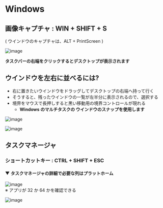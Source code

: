 # Windows
## 画像キャプチャ : WIN + SHIFT + S
( ウインドウのキャプチャは、ALT + PrintScreen )

![image](https://user-images.githubusercontent.com/1501327/143732733-643d7e3c-cf3b-458a-b32c-286e9b2305a0.png)

**タスクバーの右端をクリックするとデスクトップが表示されます**

## ウインドウを左右に並べるには?
- 右に置きたいウインドウをドラッグしてデスクトップの右端へ持って行く
- そうすると、残ったウインドウの一覧が左半分に表示されるので、選択する
- 境界をマウスで長押しすると黒い移動用の境界コントロールが現れる
   - **Windows のマルチタスクの ウインドウのスナップを使用します**

![image](https://user-images.githubusercontent.com/1501327/143796345-74152ae5-ed8c-42ef-9886-acb79ea31d49.png)



![image](https://user-images.githubusercontent.com/1501327/143733503-bef7a189-0b12-44bc-bbb3-0cf25ba69480.png)

## タスクマネージャ
### ショートカットキー : CTRL + SHIFT + ESC

#### ▼ タスクマネージャの詳細で必要な列はプラットホーム
![image](https://user-images.githubusercontent.com/1501327/143733802-d39c8668-99da-41af-b6e9-9ab342f3a179.png)\
※ アプリが 32 か 64 かを確認できる

![image](https://user-images.githubusercontent.com/1501327/143733976-162e2e79-1d81-40b4-aa52-9dde6ba06fba.png)
